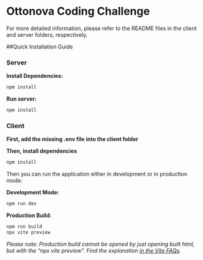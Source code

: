 # Ottonova Coding Challenge

For more detailed information, please refer to the README files in the client and server folders, respectively.

##Quick Installation Guide

### Server

**Install Dependencies:**
   ```bash
   npm install
   ```

**Run server:**
   ```bash
   npm install
   ```
   
### Client

**First, add the missing .env file into the client folder**

**Then, install dependencies**
   ```bash
   npm install
   ```

Then you can run the application either in development or in production mode:

**Development Mode:**
```bash
npm run dev
```
**Production Build:**

```bash
npm run build
npx vite preview
```
*Please note: Production build cannot be opened by just opening built html, but with the "npx vite preview". Find the explanation <a href="https://vitejs.dev/guide/troubleshooting#build">in the Vite FAQs</a>.*
